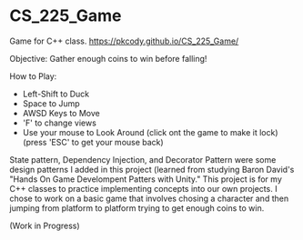 # CS_225_Game
Game for C++ class. 
https://pkcody.github.io/CS_225_Game/

Objective: Gather enough coins to win before falling!

How to Play:
- Left-Shift to Duck
- Space to Jump
- AWSD Keys to Move
- 'F' to change views
- Use your mouse to Look Around
(click ont the game to make it lock)
(press 'ESC' to get your mouse back)

State pattern, Dependency Injection, and Decorator Pattern were some design patterns I added in this project (learned from studying Baron David's "Hands On Game Develompent Patters with Unity." This project is for my C++ classes to practice implementing concepts into our own projects. I chose to work on a basic game that involves chosing a character and then jumping from platform to platform trying to get enough coins to win.


(Work in Progress)
